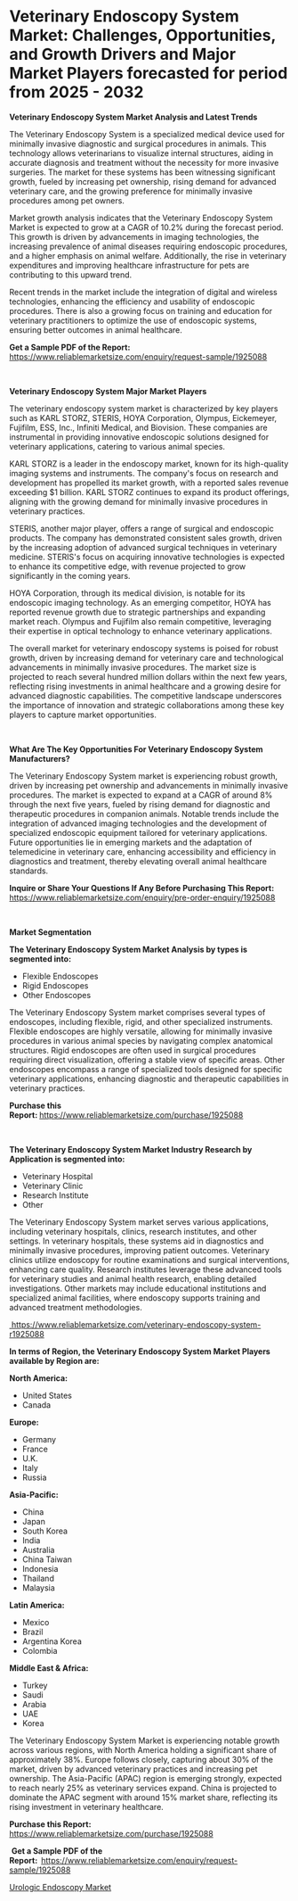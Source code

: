 <p><h1>Veterinary Endoscopy System Market: Challenges, Opportunities, and Growth Drivers and Major Market Players forecasted for period from 2025 - 2032</h1></p><p><strong>Veterinary Endoscopy System Market Analysis and Latest Trends</strong></p>
<p><p>The Veterinary Endoscopy System is a specialized medical device used for minimally invasive diagnostic and surgical procedures in animals. This technology allows veterinarians to visualize internal structures, aiding in accurate diagnosis and treatment without the necessity for more invasive surgeries. The market for these systems has been witnessing significant growth, fueled by increasing pet ownership, rising demand for advanced veterinary care, and the growing preference for minimally invasive procedures among pet owners.</p><p>Market growth analysis indicates that the Veterinary Endoscopy System Market is expected to grow at a CAGR of 10.2% during the forecast period. This growth is driven by advancements in imaging technologies, the increasing prevalence of animal diseases requiring endoscopic procedures, and a higher emphasis on animal welfare. Additionally, the rise in veterinary expenditures and improving healthcare infrastructure for pets are contributing to this upward trend.</p><p>Recent trends in the market include the integration of digital and wireless technologies, enhancing the efficiency and usability of endoscopic procedures. There is also a growing focus on training and education for veterinary practitioners to optimize the use of endoscopic systems, ensuring better outcomes in animal healthcare.</p></p>
<p><strong>Get a Sample PDF of the Report:&nbsp;</strong> <a href="https://www.reliablemarketsize.com/enquiry/request-sample/1925088?utm_campaign=1903&utm_medium=2&utm_source=Github&utm_content=ia&utm_term=14012025&utm_id=veterinary-endoscopy-system">https://www.reliablemarketsize.com/enquiry/request-sample/1925088</a></p>
<p>&nbsp;</p>
<p><strong>Veterinary Endoscopy System Major Market Players</strong></p>
<p><p>The veterinary endoscopy system market is characterized by key players such as KARL STORZ, STERIS, HOYA Corporation, Olympus, Eickemeyer, Fujifilm, ESS, Inc., Infiniti Medical, and Biovision. These companies are instrumental in providing innovative endoscopic solutions designed for veterinary applications, catering to various animal species.</p><p>KARL STORZ is a leader in the endoscopy market, known for its high-quality imaging systems and instruments. The company's focus on research and development has propelled its market growth, with a reported sales revenue exceeding $1 billion. KARL STORZ continues to expand its product offerings, aligning with the growing demand for minimally invasive procedures in veterinary practices.</p><p>STERIS, another major player, offers a range of surgical and endoscopic products. The company has demonstrated consistent sales growth, driven by the increasing adoption of advanced surgical techniques in veterinary medicine. STERIS's focus on acquiring innovative technologies is expected to enhance its competitive edge, with revenue projected to grow significantly in the coming years.</p><p>HOYA Corporation, through its medical division, is notable for its endoscopic imaging technology. As an emerging competitor, HOYA has reported revenue growth due to strategic partnerships and expanding market reach. Olympus and Fujifilm also remain competitive, leveraging their expertise in optical technology to enhance veterinary applications.</p><p>The overall market for veterinary endoscopy systems is poised for robust growth, driven by increasing demand for veterinary care and technological advancements in minimally invasive procedures. The market size is projected to reach several hundred million dollars within the next few years, reflecting rising investments in animal healthcare and a growing desire for advanced diagnostic capabilities. The competitive landscape underscores the importance of innovation and strategic collaborations among these key players to capture market opportunities.</p></p>
<p>&nbsp;</p>
<p><strong>What Are The Key Opportunities For Veterinary Endoscopy System Manufacturers?</strong></p>
<p><p>The Veterinary Endoscopy System market is experiencing robust growth, driven by increasing pet ownership and advancements in minimally invasive procedures. The market is expected to expand at a CAGR of around 8% through the next five years, fueled by rising demand for diagnostic and therapeutic procedures in companion animals. Notable trends include the integration of advanced imaging technologies and the development of specialized endoscopic equipment tailored for veterinary applications. Future opportunities lie in emerging markets and the adaptation of telemedicine in veterinary care, enhancing accessibility and efficiency in diagnostics and treatment, thereby elevating overall animal healthcare standards.</p></p>
<p><strong>Inquire or Share Your Questions If Any Before Purchasing This Report:</strong> <a href="https://www.reliablemarketsize.com/enquiry/pre-order-enquiry/1925088?utm_campaign=1903&utm_medium=2&utm_source=Github&utm_content=ia&utm_term=14012025&utm_id=veterinary-endoscopy-system">https://www.reliablemarketsize.com/enquiry/pre-order-enquiry/1925088</a></p>
<p>&nbsp;</p>
<p><strong>Market Segmentation</strong></p>
<p><strong>The Veterinary Endoscopy System Market Analysis by types is segmented into:</strong></p>
<p><ul><li>Flexible Endoscopes</li><li>Rigid Endoscopes</li><li>Other Endoscopes</li></ul></p>
<p><p>The Veterinary Endoscopy System market comprises several types of endoscopes, including flexible, rigid, and other specialized instruments. Flexible endoscopes are highly versatile, allowing for minimally invasive procedures in various animal species by navigating complex anatomical structures. Rigid endoscopes are often used in surgical procedures requiring direct visualization, offering a stable view of specific areas. Other endoscopes encompass a range of specialized tools designed for specific veterinary applications, enhancing diagnostic and therapeutic capabilities in veterinary practices.</p></p>
<p><strong>Purchase this Report:&nbsp;</strong><a href="https://www.reliablemarketsize.com/purchase/1925088?utm_campaign=1903&utm_medium=2&utm_source=Github&utm_content=ia&utm_term=14012025&utm_id=veterinary-endoscopy-system">https://www.reliablemarketsize.com/purchase/1925088</a></p>
<p>&nbsp;</p>
<p><strong>The Veterinary Endoscopy System Market Industry Research by Application is segmented into:</strong></p>
<p><ul><li>Veterinary Hospital</li><li>Veterinary Clinic</li><li>Research Institute</li><li>Other</li></ul></p>
<p><p>The Veterinary Endoscopy System market serves various applications, including veterinary hospitals, clinics, research institutes, and other settings. In veterinary hospitals, these systems aid in diagnostics and minimally invasive procedures, improving patient outcomes. Veterinary clinics utilize endoscopy for routine examinations and surgical interventions, enhancing care quality. Research institutes leverage these advanced tools for veterinary studies and animal health research, enabling detailed investigations. Other markets may include educational institutions and specialized animal facilities, where endoscopy supports training and advanced treatment methodologies.</p></p>
<p><a href="https://www.reliablemarketsize.com/veterinary-endoscopy-system-r1925088?utm_campaign=1903&utm_medium=2&utm_source=Github&utm_content=ia&utm_term=14012025&utm_id=veterinary-endoscopy-system">&nbsp;https://www.reliablemarketsize.com/veterinary-endoscopy-system-r1925088</a></p>
<p><strong>In terms of Region, the Veterinary Endoscopy System Market Players available by Region are:</strong></p>
<p>
    <p> <strong> North America: </strong>
        <ul>
            <li>United States</li>
            <li>Canada</li>
        </ul>
        </p> 
    <p> <strong> Europe: </strong>
        <ul>
            <li>Germany</li>
            <li>France</li>
            <li>U.K.</li>
            <li>Italy</li>
            <li>Russia</li>
        </ul>
        </p> 
    <p> <strong> Asia-Pacific: </strong>
        <ul>
            <li>China</li>
            <li>Japan</li>
            <li>South Korea</li>
            <li>India</li>
            <li>Australia</li>
            <li>China Taiwan</li>
            <li>Indonesia</li>
            <li>Thailand</li>
            <li>Malaysia</li>
        </ul>
        </p> 
    <p> <strong> Latin America: </strong>
        <ul>
            <li>Mexico</li>
            <li>Brazil</li>
            <li>Argentina Korea</li>
            <li>Colombia</li>
        </ul>
        </p> 
    <p> <strong> Middle East & Africa: </strong>
        <ul>
            <li>Turkey</li>
            <li>Saudi</li>
            <li>Arabia</li>
            <li>UAE</li>
            <li>Korea</li>
        </ul>
    </p>
    </p>
<p><p>The Veterinary Endoscopy System Market is experiencing notable growth across various regions, with North America holding a significant share of approximately 38%. Europe follows closely, capturing about 30% of the market, driven by advanced veterinary practices and increasing pet ownership. The Asia-Pacific (APAC) region is emerging strongly, expected to reach nearly 25% as veterinary services expand. China is projected to dominate the APAC segment with around 15% market share, reflecting its rising investment in veterinary healthcare.</p></p>
<p><strong>Purchase this Report: </strong><a href="https://www.reliablemarketsize.com/purchase/1925088?utm_campaign=1903&utm_medium=2&utm_source=Github&utm_content=ia&utm_term=14012025&utm_id=veterinary-endoscopy-system">https://www.reliablemarketsize.com/purchase/1925088</a></p>
<p>&nbsp;<strong>Get a Sample PDF of the Report:&nbsp;&nbsp;</strong><a href="https://www.reliablemarketsize.com/enquiry/request-sample/1925088?utm_campaign=1903&utm_medium=2&utm_source=Github&utm_content=ia&utm_term=14012025&utm_id=veterinary-endoscopy-system">https://www.reliablemarketsize.com/enquiry/request-sample/1925088</a></p>
<p><strong></strong></p>
<p><p><a href="https://github.com/ashepherd82/Market-Research-Report-List-6/blob/main/urologic-endoscopy-market.md?utm_campaign=1903&utm_medium=2&utm_source=Github&utm_content=ia&utm_term=14012025&utm_id=veterinary-endoscopy-system">Urologic Endoscopy Market</a></p></p>